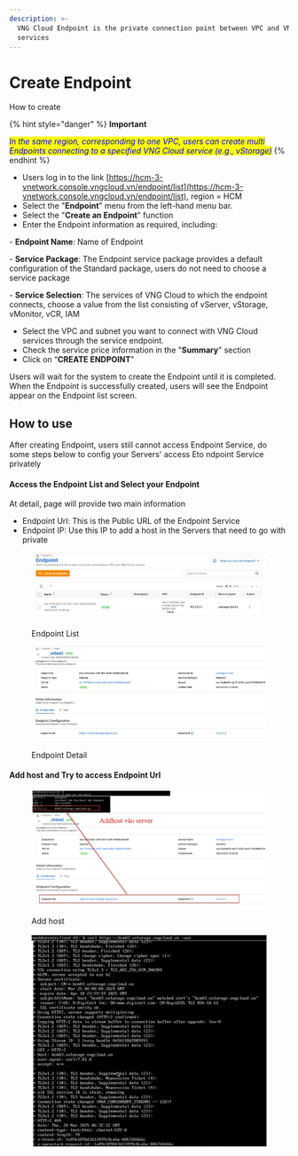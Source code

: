 ```yaml
---
description: >-
  VNG Cloud Endpoint is the private connection point between VPC and VNG Cloud
  services
---
```


# Create Endpoint

How to create

{% hint style="danger" %}
**Important**

_<mark style="color:blue;">In the same region, corresponding to one VPC, users can create multi Endpoints connecting to a specified VNG Cloud service (e.g., vStorage)</mark>_
{% endhint %}

* Users log in to the link [https://hcm-3-vnetwork.console.vngcloud.vn/endpoint/list](https://hcm-3-vnetwork.console.vngcloud.vn/endpoint/list), region = HCM
* Select the "**Endpoint**" menu from the left-hand menu bar.
* Select the "**Create an Endpoint**" function
* Enter the Endpoint information as required, including:

&#x20;  \- **Endpoint Name**: Name of Endpoint        &#x20;

&#x20;  \- **Service Package**: The Endpoint service package provides a default configuration of the Standard package, users do not need to choose a service package

&#x20;  \- **Service Selection**: The services of VNG Cloud to which the endpoint connects, choose a value from the list consisting of vServer, vStorage, vMonitor, vCR, IAM

* Select the VPC and subnet you want to connect with VNG Cloud services through the service endpoint.
* Check the service price information in the "**Summary**" section
* Click on “**CREATE ENDPOINT**”

Users will wait for the system to create the Endpoint until it is completed. When the Endpoint is successfully created, users will see the Endpoint appear on the Endpoint list screen.



## How to use

After creating Endpoint, users still cannot access Endpoint Service, do some steps below to config your Servers' access Eto ndpoint Service privately

#### Access the Endpoint List and Select your Endpoint

At detail, page will provide two main information

* Endpoint Url: This is the Public URL of the Endpoint Service
* Endpoint IP: Use this IP to add a host in the Servers that need to go with private

<figure><img src="../../.gitbook/assets/image (2) (1).png" alt=""><figcaption><p>Endpoint List</p></figcaption></figure>

<figure><img src="../../.gitbook/assets/image (6) (1).png" alt=""><figcaption><p>Endpoint Detail</p></figcaption></figure>



#### Add host and Try to access Endpoint Url

<figure><img src="../../.gitbook/assets/image (5) (1).png" alt=""><figcaption><p>Add host</p></figcaption></figure>

<figure><img src="../../.gitbook/assets/image (7) (1).png" alt=""><figcaption></figcaption></figure>

